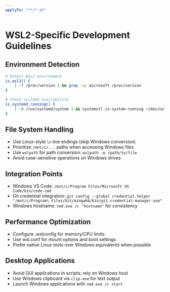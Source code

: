 ```yaml
---
applyTo: "**/*.sh"
---
```


# WSL2-Specific Development Guidelines

## Environment Detection

```bash
# Detect WSL2 environment
is_wsl2() {
    [ -f /proc/version ] && grep -qi microsoft /proc/version
}

# Check systemd availability
is_systemd_running() {
    [ -d /run/systemd/system ] && systemctl is-system-running >/dev/null 2>&1
}
```

## File System Handling

- Use Linux-style `\n` line endings (skip Windows conversion)
- Prioritize `/mnt/c/...` paths when accessing Windows files
- Use `wslpath` for path conversion: `wslpath -w /path/to/file`
- Avoid case-sensitive operations on Windows drives

## Integration Points

- Windows VS Code: `/mnt/c/Program Files/Microsoft VS Code/bin/code.cmd`
- Git credential integration: `git config --global credential.helper "/mnt/c/Program\ Files/Git/mingw64/bin/git-credential-manager.exe"`
- Windows hostname: `cmd.exe /c "hostname"` for consistency

## Performance Optimization

- Configure .wslconfig for memory/CPU limits
- Use wsl.conf for mount options and boot settings
- Prefer native Linux tools over Windows equivalents when possible

## Desktop Applications

- Avoid GUI applications in scripts; rely on Windows host
- Use Windows clipboard via `clip.exe` for text output
- Launch Windows applications with `cmd.exe /c start`
